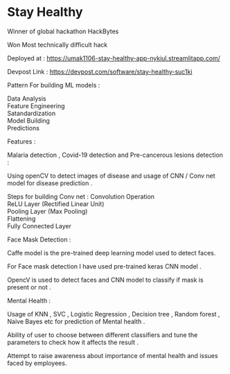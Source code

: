# Stay Healthy

Winner of global hackathon HackBytes

Won Most technically difficult hack 

Deployed at : https://umak1106-stay-healthy-app-nykiul.streamlitapp.com/

Devpost Link : https://devpost.com/software/stay-healthy-suc1ki


Pattern For building ML models :

Data Analysis<br>
Feature Engineering<br>
Satandardization<br>
Model Building<br>
Predictions<br>

Features : 

Malaria detection , Covid-19 detection and Pre-cancerous lesions detection :

Using openCV to detect images of disease and usage of CNN / Conv net model for disease
prediction .

Steps for building Conv net : Convolution Operation<br>
ReLU Layer (Rectified Linear Unit)<br>
Pooling Layer (Max Pooling)<br>
Flattening<br>
Fully Connected Layer<br>


Face Mask Detection :

Caffe model is the pre-trained deep learning model used to detect faces.

For Face mask detection I have used pre-trained keras CNN model .

OpencV is used to detect faces and CNN model to classify if mask is present or not .


Mental Health :

Usage of KNN , SVC , Logistic Regression , Decision tree , Random forest , Naive Bayes etc for
prediction of Mental health .

Ability of user to choose between different classifiers and tune the parameters to check how it affects the result .

Attempt to raise awareness about importance of mental health and issues faced by employees.







